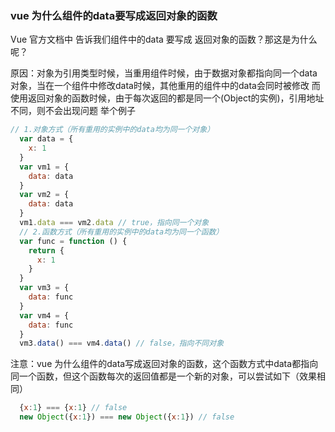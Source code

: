 
### vue 为什么组件的data要写成返回对象的函数
Vue  官方文档中 告诉我们组件中的data 要写成 返回对象的函数？那这是为什么呢？


原因：对象为引用类型时候，当重用组件时候，由于数据对象都指向同一个data对象，当在一个组件中修改data时候，其他重用的组件中的data会同时被修改
而使用返回对象的函数时候，由于每次返回的都是同一个(Object的实例)，引用地址不同，则不会出现问题
举个例子


```js
// 1.对象方式（所有重用的实例中的data均为同一个对象）
  var data = {
    x: 1
  }
  var vm1 = {
    data: data
  }
  var vm2 = {
    data: data
  }
  vm1.data === vm2.data // true，指向同一个对象
  // 2.函数方式（所有重用的实例中的data均为同一个函数）
  var func = function () {
    return {
      x: 1
    }
  }
  var vm3 = {
    data: func
  }
  var vm4 = {
    data: func
  }
  vm3.data() === vm4.data() // false，指向不同对象

```
注意：vue 为什么组件的data写成返回对象的函数，这个函数方式中data都指向同一个函数，但这个函数每次的返回值都是一个新的对象，可以尝试如下（效果相同）
 
```js
  {x:1} === {x:1} // false
  new Object({x:1}) === new Object({x:1}) // false
```




